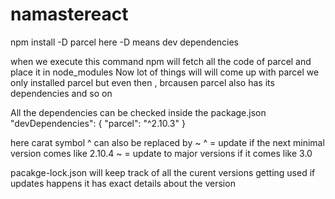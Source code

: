 # namastereact
npm install -D parcel
here -D means dev dependencies

when we execute this command npm will fetch all the code of parcel and place it in node_modules
Now lot of things will will come up with parcel
we only installed parcel but even then , brcausen parcel also has its dependencies and so on

All the dependencies can be checked inside the package.json
"devDependencies": {
    "parcel": "^2.10.3"
  }

  here carat symbol ^ can also be replaced by ~
  ^ = update if the next minimal version comes like 2.10.4
  ~ = update to major versions if it comes like 3.0


  pacakge-lock.json will keep track of all the curent versions getting used if updates happens
  it has exact details about the version
